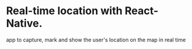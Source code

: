 ﻿# Real-time location with React-Native.
 app to capture, mark and show the user's location on the map in real time
